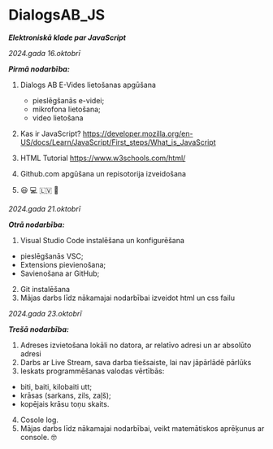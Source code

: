 # DialogsAB_JS
***Elektroniskā klade par JavaScript***

_2024.gada 16.oktobrī_

***Pirmā nodarbība:***

1. Dialogs AB E-Vides lietošanas apgūšana
   - pieslēgšanās e-videi;
   - mikrofona lietošana;
   - video lietošana
3. Kas ir JavaScript? https://developer.mozilla.org/en-US/docs/Learn/JavaScript/First_steps/What_is_JavaScript
4. HTML Tutorial https://www.w3schools.com/html/
5. Github.com apgūšana un repisotorija izveidošana

6. 😃 💻 🇱🇻 🥇


_2024.gada 21.oktobrī_

***Otrā nodarbība:***

1. Visual Studio Code instalēšana un konfigurēšana
- pieslēgšanās VSC;
- Extensions pievienošana;
- Savienošana ar GitHub;
2. Git instalēšana
3. Mājas darbs līdz nākamajai nodarbībai izveidot html un css failu

_2024.gada 23.oktobrī_

***Trešā nodarbība:***

1. Adreses izvietošana lokāli no datora, ar relatīvo adresi un ar absolūto adresi
2. Darbs ar Live Stream, sava darba tiešsaiste, lai nav jāpārlādē pārlūks
3. Ieskats programmēšanas valodas vērtībās:
 - biti, baiti, kilobaiti utt;
 - krāsas (sarkans, zils, zaļš);
 - kopējais krāsu toņu skaits.
4. Cosole log. 
5. Mājas darbs līdz nākamajai nodarbībai, veikt matemātiskos aprēķunus ar console.
   🤓
